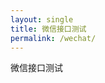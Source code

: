```yaml
---
layout: single
title: 微信接口测试
permalink: /wechat/
---
```


微信接口测试

<script src="/BGYUI/js/jquery.min.js"></script>
<script>
    
    $.ajax({
    type : "GET",
    url : "https://api.weixin.qq.com/cgi-bin/token?grant_type=client_credential&appid=wxcea822749e1de7bb&secret=865e00ef65bd0de3930016a7cd1def6f",
    success : function(data) {
            console.log(data);
        }//success
    });
</script>